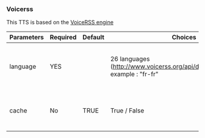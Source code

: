 ### Voicerss

This TTS is based on the [VoiceRSS engine](http://www.voicerss.org/)

| Parameters | Required | Default | Choices                                                                          | Comment                                         |
|------------|----------|---------|----------------------------------------------------------------------------------|-------------------------------------------------|
| language   | YES      |         | 26 languages (http://www.voicerss.org/api/documentation.aspx), example : "fr-fr" | Languages are identified by the LCID string     |
| cache      | No       | TRUE    | True / False                                                                     | True if you want to use the cache with this TTS |